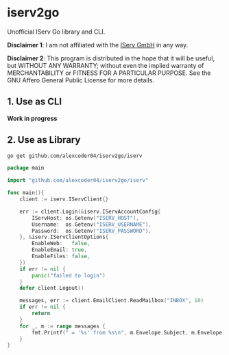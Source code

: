 
# iserv2go

Unofficial IServ Go library and CLI.

**Disclaimer 1**: I am not affiliated with the [IServ GmbH](https://iserv.eu/) in any way.

**Disclaimer 2**: This program is distributed in the hope that it will be useful, but WITHOUT ANY WARRANTY; without even the implied warranty of MERCHANTABILITY or FITNESS FOR A PARTICULAR PURPOSE. See the GNU Affero General Public License for more details.

## 1. Use as CLI

**Work in progress**

## 2. Use as Library

```sh
go get github.com/alexcoder04/iserv2go/iserv
```

```go
package main

import "github.com/alexcoder04/iserv2go/iserv"

func main(){
    client := iserv.IServClient{}

    err := client.Login(&iserv.IServAccountConfig{
		IServHost: os.Getenv("ISERV_HOST"),
		Username:  os.Getenv("ISERV_USERNAME"),
		Password:  os.Getenv("ISERV_PASSWORD"),
	}, &iserv.IServClientOptions{
		EnableWeb:   false,
		EnableEmail: true,
		EnableFiles: false,
	})
    if err != nil {
        panic("failed to login")
    }
    defer client.Logout()

	messages, err := client.EmailClient.ReadMailbox("INBOX", 10)
	if err != nil {
		return
	}
	for _, m := range messages {
		fmt.Printf(" = '%s' from %s\n", m.Envelope.Subject, m.Envelope.Sender[0].Address())
	}
}
```
